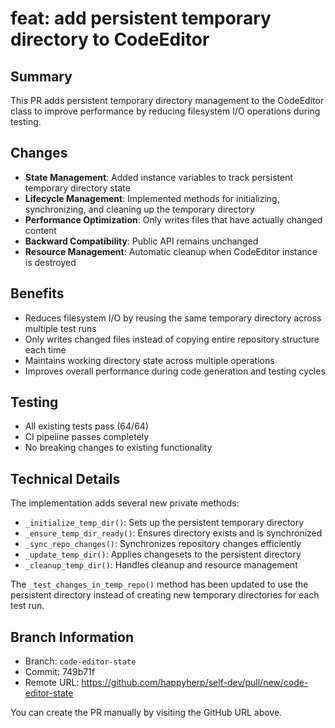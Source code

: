 # feat: add persistent temporary directory to CodeEditor

## Summary

This PR adds persistent temporary directory management to the CodeEditor class to improve performance by reducing filesystem I/O operations during testing.

## Changes

- **State Management**: Added instance variables to track persistent temporary directory state
- **Lifecycle Management**: Implemented methods for initializing, synchronizing, and cleaning up the temporary directory
- **Performance Optimization**: Only writes files that have actually changed content
- **Backward Compatibility**: Public API remains unchanged
- **Resource Management**: Automatic cleanup when CodeEditor instance is destroyed

## Benefits

- Reduces filesystem I/O by reusing the same temporary directory across multiple test runs
- Only writes changed files instead of copying entire repository structure each time
- Maintains working directory state across multiple operations
- Improves overall performance during code generation and testing cycles

## Testing

- All existing tests pass (64/64)
- CI pipeline passes completely
- No breaking changes to existing functionality

## Technical Details

The implementation adds several new private methods:
- `_initialize_temp_dir()`: Sets up the persistent temporary directory
- `_ensure_temp_dir_ready()`: Ensures directory exists and is synchronized
- `_sync_repo_changes()`: Synchronizes repository changes efficiently
- `_update_temp_dir()`: Applies changesets to the persistent directory
- `_cleanup_temp_dir()`: Handles cleanup and resource management

The `_test_changes_in_temp_repo()` method has been updated to use the persistent directory instead of creating new temporary directories for each test run.

## Branch Information

- Branch: `code-editor-state`
- Commit: 749b71f
- Remote URL: https://github.com/happyherp/self-dev/pull/new/code-editor-state

You can create the PR manually by visiting the GitHub URL above.
